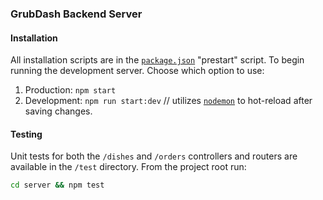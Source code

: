 ### GrubDash Backend Server

#### Installation

All installation scripts are in the [`package.json`](package.json) "prestart" script. To begin running the development server. Choose which option to use:

1. Production: `npm start`
2. Development: `npm run start:dev` // utilizes [`nodemon`](https://www.npmjs.com/package/nodemon) to hot-reload after saving changes.

#### Testing

Unit tests for both the `/dishes` and `/orders` controllers and routers are available in the `/test` directory. From the project root run:

```bash
cd server && npm test
```
